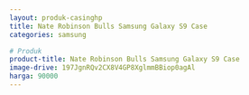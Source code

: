 ```yaml
---
layout: produk-casinghp
title: Nate Robinson Bulls Samsung Galaxy S9 Case
categories: samsung

# Produk
product-title: Nate Robinson Bulls Samsung Galaxy S9 Case
image-drive: 197JgnRQv2CX8V4GP8XglmmBBiop0agAl
harga: 90000
---
```

